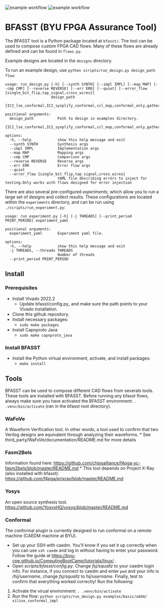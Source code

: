 ![example workflow](https://github.com/byuccl/bfasst/actions/workflows/python.yml/badge.svg)
![example workflow](https://github.com/byuccl/bfasst/actions/workflows/unittests.yml/badge.svg)


# BFASST (BYU FPGA Assurance Tool)

The BFASST tool is a Python package located at `bfasst/`.  The tool can be used to compose custom FPGA CAD flows.  Many of these flows are already defined and can be found in `flows.py`.

Example designs are located in the `designs` directory.

To run an example design, use `python scripts/run_design.py design_path flow`:

```
usage: run_design.py [-h] [--synth SYNTH] [--impl IMPL] [--map MAP] [--cmp CMP] [--reverse REVERSE] [--err ERR] [--quiet] [--error_flow {single_bit_flip,tap_signal,cross_wires}]
                     design_path
                     {IC2_lse_conformal,IC2_synplify_conformal,ccl_map,conformal_only,gather_impl_data,structural_map,synplify_IC2_icestorm_onespin,xilinx,xilinx_and_reversed,xilinx_conformal,xilinx_conformal_impl,xilinx_ooc,xilinx_phys_netlist,xilinx_phys_netlist_cmp,xilinx_yosys_impl,xilinx_yosys_wafove,yosys_synplify_error_onespin,yosys_tech_lse_conformal,yosys_tech_synplify_conformal,yosys_tech_synplify_onespin}

positional arguments:
  design_path           Path to design in examples directory.
  {IC2_lse_conformal,IC2_synplify_conformal,ccl_map,conformal_only,gather_impl_data,structural_map,synplify_IC2_icestorm_onespin,xilinx,xilinx_and_reversed,xilinx_conformal,xilinx_conformal_impl,xilinx_ooc,xilinx_phys_netlist,xilinx_phys_netlist_cmp,xilinx_yosys_impl,xilinx_yosys_wafove,yosys_synplify_error_onespin,yosys_tech_lse_conformal,yosys_tech_synplify_conformal,yosys_tech_synplify_onespin}

options:
  -h, --help            show this help message and exit
  --synth SYNTH         Synthesis args
  --impl IMPL           Implementation args
  --map MAP             Mapping args
  --cmp CMP             Comparison args
  --reverse REVERSE     Reverse args
  --err ERR             Error flow args
  --quiet
  --error_flow {single_bit_flip,tap_signal,cross_wires}
                        YAML file describing errors to inject for testing.Only works with flows designed for error injection
```

There are also several pre-configured *experiments*, which allow you to run a large set of designs and collect results.  These configurations are located within the `experiments` directory, and can be run using `./scripts/run_experiment.py`:
```
usage: run_experiment.py [-h] [-j THREADS] [--print_period PRINT_PERIOD] experiment_yaml

positional arguments:
  experiment_yaml       Experiment yaml file.

options:
  -h, --help            show this help message and exit
  -j THREADS, --threads THREADS
                        Number of threads
  --print_period PRINT_PERIOD
```

## Install
### Prerequisites
* Install Vivado 2022.2
  * Update bfasst/config.py_ and make sure the path points to your Vivado installation. 
* Clone this github repository. 
* Install necessary packages:
  * ```sudo make packages```
* Install Capnproto Java
  * ```sudo make capnproto_java```
### Install BFASST
* Install the Python virtual environment, activate, and install packages:
  * `make install`


## Tools
BFASST can be used to compose different CAD flows from severals tools.  These tools are installed with BFASST.
Before running any bfasst flows, always make sure you have activated the BFASST environment:
```. .venv/bin/activate``` (ran in the bfasst root directory).

### WaFoVe
A Waveform Verification tool. In other words, a tool used to confirm that two Verilog designs are equivalent through analyzing their waveforms.
    * See third_party/WaFoVe/documentation/README.md for more details

### Fasm2Bels
Information found here: https://github.com/chipsalliance/f4pga-xc-fasm2bels/blob/master/README.md
    * This tool depends on Project X-Ray (also installed with bfasst): https://github.com/f4pga/prjxray/blob/master/README.md

### Yosys
An open source synthesis tool. https://github.com/YosysHQ/yosys/blob/master/README.md

### Conformal
The conformal plugin is currently designed to run conformal on a remote machine (CAEDM machine at BYU).
  * Set up your SSH with caedm. You'll know if you set it up correctly when you can use ```ssh caedm``` and log in without having to enter your password. Follow the guide at https://byu-cpe.github.io/ComputingBootCamp/tutorials/linux/ .
  * Open _scripts/bfasst/config.py_. Change _fsj/squallz_ to your caedm login info. For instance, if you connect to caedm and enter ```pwd``` and your info is _/hij/username_, change _fsj/squallz_ to _hij/username_.
Finally, test to confirm that everything worked correctly! Run the following:
1. Activate the virual environment: ```. .venv/bin/activate```
2. Run the flow:  ```python scripts/run_design.py examples/basic/add4/ xilinx_conformal_impl```




